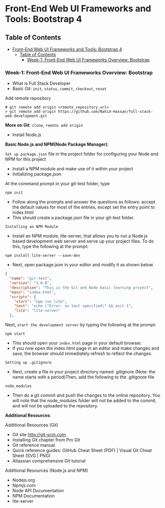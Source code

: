 # Front-End Web UI Frameworks and Tools: Bootstrap 4

## Table of Contents

- [Front-End Web UI Frameworks and Tools: Bootstrap 4](#front-end-web-ui-frameworks-and-tools-bootstrap-4)
  - [Table of Contents](#table-of-contents)
    - [Week-1: Front-End Web UI Frameworks Overview: Bootstrap](#week-1-front-end-web-ui-frameworks-overview-bootstrap)

### Week-1: Front-End Web UI Frameworks Overview: Bootstrap

- What is Full Stack Developer
- Basic Git: `init`, `status`, `commit`, `checkout`, `reset`

Add remote repository

```shell
# git remote add origin <remote_repository_url>
> git remote add origin https://github.com/Nahid-Hassan/full-stack-web-development.git
```

**More on Git**: `clone`, `remote add origin`

- Install Node.js

**Basic Node.js and NPM(Node Package Manager)**:

`Set up package.json` file in the project folder for configuring your Node and NPM for this project

- Install a NPM module and make use of it within your project
- Initializing package.json

At the command prompt in your git-test folder, type

```shell
npm init
```

- Follow along the prompts and answer the questions as follows: accept the default values for most of the entries, except set the entry point to index.html
- This should create a package.json file in your git-test folder.

`Installing an NPM Module`

- Install an NPM module, lite-server, that allows you to run a Node.js based development web server and serve up your project files. To do this, type the following at the prompt:

```shell
npm install lite-server --save-dev
```

- Next, open package.json in your editor and modify it as shown below.

```json
{
  "name": "git-test",
  "version": "1.0.0",
  "description": "This is the Git and Node basic learning project",
  "main": "index.html",
  "scripts": {
    "start": "npm run lite",
    "test": "echo \"Error: no test specified\" && exit 1",
    "lite": "lite-server"
  },
```

Next, `start the development server` by typing the following at the prompt:

```shell
npm start
```

- This should open your `index.html` page in your default browser.
- If you now open the index.html page in an editor and make changes and save, the browser should immediately refresh to reflect the changes.

`Setting up .gitignore`

- Next, create a file in your project directory named .gitignore (Note: the name starts with a period)Then, add the following to the .gitignore file

```vim
node_modules
```

- Then do a git commit and push the changes to the online repository. You will note that the node_modules folder will not be added to the commit, and will not be uploaded to the repository.

**Additional Resources**:

Additional Resources (Git)

- Git site http://git-scm.com.
- Installing Git chapter from Pro Git
- Git reference manual
- Quick reference guides: GitHub Cheat Sheet (PDF)  |  Visual Git Cheat Sheet (SVG | PNG)
- Atlassian comprehensive Git tutorial

Additional Resources (Node.js and NPM)

- Nodejs.org
- Npmjs.com
- Node API Documentation
- NPM Documentation
- lite-server
